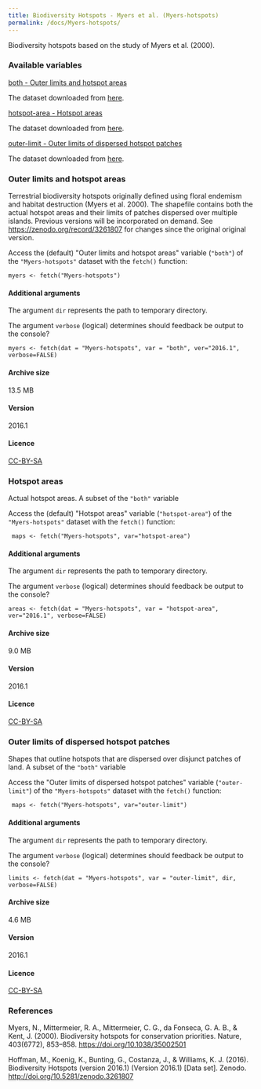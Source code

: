 ```yaml
---
title: Biodiversity Hotspots - Myers et al. (Myers-hotspots)
permalink: /docs/Myers-hotspots/
---
```

Biodiversity hotspots based on the study of Myers et al. (2000). 


### Available variables 

[both - Outer limits and hotspot areas](#outer-limits-and-hotspot-areas)

The dataset downloaded from [here](https://zenodo.org/record/3261807).

[hotspot-area - Hotspot areas](#hotspot-areas)

The dataset downloaded from [here](https://zenodo.org/record/3261807).

[outer-limit - Outer limits of dispersed hotspot patches](#outer-limits-of-dispersed-hotspot-patches)

The dataset downloaded from [here](https://zenodo.org/record/3261807).

	
### Outer limits and hotspot areas

Terrestrial biodiversity hotspots originally defined using floral endemism and habitat destruction (Myers et al. 2000). 
The shapefile contains both the actual hotspot areas and their limits of patches dispersed over multiple islands. Previous versions will be incorporated on demand. See https://zenodo.org/record/3261807 for changes since the original original version.

Access the (default) "Outer limits and hotspot areas" variable (`"both"`) of the `"Myers-hotspots"` dataset with the `fetch()` function:

```{r}
myers <- fetch("Myers-hotspots")

```
#### Additional arguments

The argument `dir` represents the path to temporary directory. 

The argument `verbose` (logical) determines should feedback be output to the console?

```{r}
myers <- fetch(dat = "Myers-hotspots", var = "both", ver="2016.1", verbose=FALSE)

```


#### Archive size

13.5 MB

#### Version

2016.1 

#### Licence

[CC-BY-SA](https://creativecommons.org/licenses/by-sa/4.0/)


### Hotspot areas

Actual hotspot areas. A subset of the `"both"` variable

Access the (default) "Hotspot areas" variable (`"hotspot-area"`) of the `"Myers-hotspots"` dataset with the `fetch()` function:

```{r}
 maps <- fetch("Myers-hotspots", var="hotspot-area")

```
#### Additional arguments

The argument `dir` represents the path to temporary directory. 

The argument `verbose` (logical) determines should feedback be output to the console?

```{r}
areas <- fetch(dat = "Myers-hotspots", var = "hotspot-area", ver="2016.1", verbose=FALSE)

```


#### Archive size

9.0 MB

#### Version

2016.1 

#### Licence

[CC-BY-SA](https://creativecommons.org/licenses/by-sa/4.0/)

### Outer limits of dispersed hotspot patches

Shapes that outline hotspots that are dispersed over disjunct patches of land. A subset of the `"both"` variable

Access the "Outer limits of dispersed hotspot patches" variable (`"outer-limit"`) of the `"Myers-hotspots"` dataset with the `fetch()` function:

```{r}
 maps <- fetch("Myers-hotspots", var="outer-limit")

```
#### Additional arguments

The argument `dir` represents the path to temporary directory. 

The argument `verbose` (logical) determines should feedback be output to the console?

```{r}
limits <- fetch(dat = "Myers-hotspots", var = "outer-limit", dir, verbose=FALSE)

```


#### Archive size

4.6 MB

#### Version

2016.1 

#### Licence

[CC-BY-SA](https://creativecommons.org/licenses/by-sa/4.0/)



### References

Myers, N., Mittermeier, R. A., Mittermeier, C. G., da Fonseca, G. A. B., & Kent, J. (2000). Biodiversity hotspots for conservation priorities. Nature, 403(6772), 853–858. https://doi.org/10.1038/35002501

Hoffman, M., Koenig, K., Bunting, G., Costanza, J.,  & Williams, K. J. (2016). Biodiversity Hotspots (version 2016.1) (Version 2016.1) [Data set]. Zenodo. http://doi.org/10.5281/zenodo.3261807
